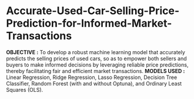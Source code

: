 # Accurate-Used-Car-Selling-Price-Prediction-for-Informed-Market-Transactions

**OBJECTIVE :** To develop a robust machine learning model that accurately predicts the selling prices of used cars, so as to empower both sellers and buyers to make informed decisions by leveraging reliable price predictions, thereby facilitating fair and efficient market transactions.
**MODELS USED :** Linear Regression, Ridge Regression, Lasso Regression, Decision Tree Classifier, Random Forest (with and without Optuna), and Ordinary Least Squares (OLS).
